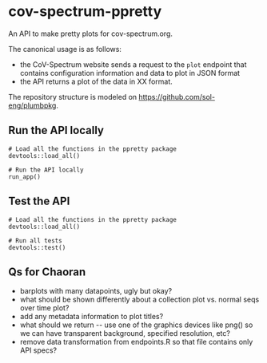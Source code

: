 # cov-spectrum-ppretty

An API to make pretty plots for cov-spectrum.org.

The canonical usage is as follows:  

* the CoV-Spectrum website sends a request to the `plot` endpoint that contains configuration information and data to plot in JSON format  
* the API returns a plot of the data in XX format.

The repository structure is modeled on https://github.com/sol-eng/plumbpkg.

## Run the API locally

```{r}
# Load all the functions in the ppretty package
devtools::load_all()

# Run the API locally
run_app()
```

## Test the API

```{r}
# Load all the functions in the ppretty package
devtools::load_all()

# Run all tests
devtools::test()
```

## Qs for Chaoran
* barplots with many datapoints, ugly but okay?
* what should be shown differently about a collection plot vs. normal seqs over time plot?
* add any metadata information to plot titles?
* what should we return -- use one of the graphics devices like png() so we can have transparent background, specified resolution, etc?
* remove data transformation from endpoints.R so that file contains only API specs?

